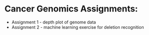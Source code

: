 # Cancer Genomics Assignments:
 - Assignment 1 - depth plot of genome data
 - Assignment 2 - machine learning exercise for deletion recognition
